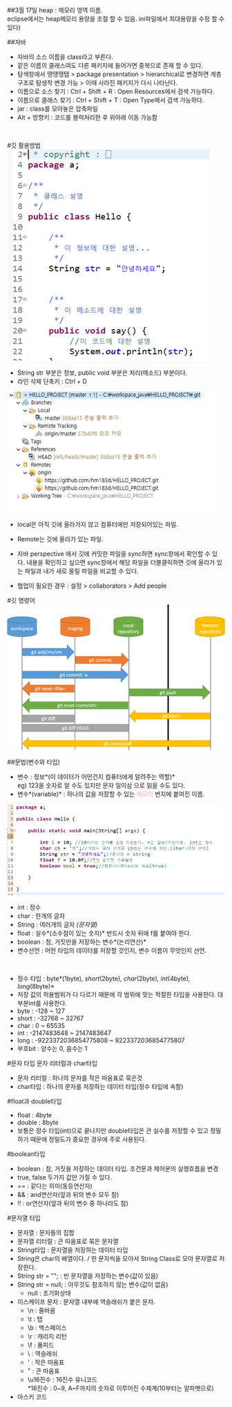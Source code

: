 ##3월 17일
heap : 메모리 영역 이름.
<br>eclipse에서는 heap메모리 용량을 조절 할 수 있음. ini파일에서 최대용량을 수정 할 수 있다)

##자바

- 자바의 소스 이름을 class라고 부른다.
- 같은 이름의 클래스여도 다른 패키지에 들어가면 중복으로 존재 할 수 있다.
- 탐색창에서 땡땡땡탭 > package presentation > hierarchical로 변경하면 계층구조로 탐생착 변경 가능 > 이때 사라진 패키지가 다시 나타난다.
- 이름으로 소스 찾기 : Ctrl + Shift + R : Open Resources에서 검색 가능하다.
- 이름으로 클래스 찾기 : Ctrl + Shift + T : Open Type에서 검색 가능하다.
- jar : class를 모아놓은 압축파일
- Alt + 방향키 : 코드를 블럭처리한 후 위아래 이동 가능함

<br>

#깃 활용방법
<img src=1.png>

- String str 부분은 정보, public void 부분은 처리(메소드) 부분이다.
- 라인 삭제 단축키 : Ctrl + D 

<img src=2.png>

- local은 아직 깃에 올라가지 않고 컴퓨터에만 저장되어있는 파일.
- Remote는 깃에 올라가 있는 파일.
- 자바 perspective 에서 깃에 커밋한 파일을 sync하면 sync창에서 확인할 수 있다. 내용을 확인하고 싶으면 sync창에서 해당 파일을 더블클릭하면 깃에 올라가 있는 파일과 내가 새로 올릴 파일을 비교할 수 있다.

- 협업이 필요한 경우 : 설정 > collaborators > Add people


#깃 명령어
<img src=3.png>


##문법(변수와 타입)
- 변수 : 정보*(이 데이터가 어떤건지 컴퓨터에게 알려주는 역할)*
<br>eg) 123을 숫자로 알 수도 있지만 문자 일이삼 으로 읽을 수도 있다.
- 변수*(variable)* : 하나의 값을 저장할 수 있는 <font color=pink>**메모리**</font> 번지에 붙여진 이름. 

<img src=4.png>

- int : 정수
- char : 한개의 글자
- String : 여러개의 글자 *(문자열)*
- float : 실수*(소수점이 있는 숫자)* 반드시 숫자 뒤에 f를 붙여야 한다.
- boolean : 참, 거짓만을 저장하는 변수*(논리연산)*
- 변수선언 : 어떤 타입의 데이터를 저장할 것인지, 변수 이름이 무엇인지 선언.

<br>

- 정수 타입 : byte*(1byte)*, short*(2byte)*, char*(2byte)*, int*(4byte)*, long*(8byte)*
- 저장 값의 허용범위가 다 다르기 때문에 각 범위에 맞는 적절한 타입을 사용한다. 대부분int를 사용한다.
- byte : -128 ~ 127
- short : -32768 ~ 32767
- char : 0 ~ 65535
- int : -2147483648 ~ 2147483647
- long : -9223372036854775808 ~ 9223372036854775807
- 부호bit : 양수는 0, 음수는 1

#문자 타입
문자 리터럴과 char타입
- 문자 리터럴 : 하나의 문자를 작은 따옴표로 묶은것
- char타입 : 하나의 문자를 저장하는 데이터 타입(정수 타입에 속함)

#float과 double타입
- float : 4byte 
- double : 8byte
- 보통은 정수 타입(int)으로 끝나지만 double타입은 큰 실수를 저장할 수 있고 정밀하기 때문에 정밀도가 중요한 경우에 주로 사용된다.

#boolean타입
- boolean : 참, 거짓을 저장하는 데이터 타입. 조건문과 제어문의 실행흐름을 변경
- true, false 두가지 값만 가질 수 있다.
- == : 같다는 의미(동등연산자)
- && : and연산자(앞과 뒤의 변수 모두 참)
- !! : or연산자(앞과 뒤의 변수 중 하나라도 참)

#문자열 타입
- 문자열 : 문자들의 집합
- 문자열 리터럴 : 큰 따옴표로 묶은 문자열
- String타입 : 문자열을 저장하는 데이터 타입
- String은 char의 배열이다. / 한 문자씩을 모아서 String Class로 모아 문자열로 저장한다.
- String str = ""; : 빈 문자열을 저장하는 변수(값이 있음)
- String str = null; : 아무것도 참조하지 않는 변수(값이 없음)
    * null : 초기화상태
- 이스케이프 문자 : 문자열 내부에 역슬래쉬가 붙은 문자.
    * \n : 줄바꿈
    * \t : 탭
    * \b : 백스페이스
    * \r : 캐리지 리턴
    * \f : 폼피드
    * \\ : 역슬래쉬
    * \' : 작은 따옴표
    * \" : 큰 따옴표
    * \u16진수 : 16진수 유니코드
<BR>*16진수 : 0~9, A~F까지의 숫자로 이루어진 수체계(10부터는 알파벳으로)
 - 아스키 코드